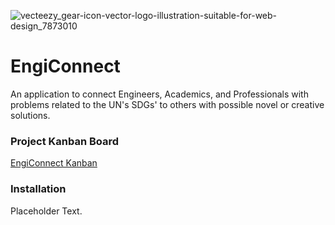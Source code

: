 ![vecteezy_gear-icon-vector-logo-illustration-suitable-for-web-design_7873010](https://github.com/sharoika/EngiConnect/assets/27317883/a1d4b78b-e4d4-4891-a777-2fd69c2c36ba)

# EngiConnect
An application to connect Engineers, Academics, and Professionals with problems related to the UN's SDGs' to others with possible novel or creative solutions.

### Project Kanban Board
[EngiConnect Kanban](https://github.com/users/sharoika/projects/1/views/2)

### Installation

Placeholder Text. 
